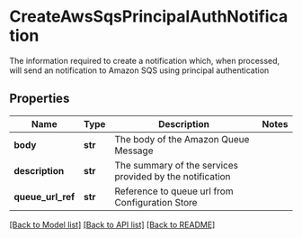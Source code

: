 # CreateAwsSqsPrincipalAuthNotification

The information required to create a notification which, when processed, will send an notification to Amazon SQS using principal authentication

## Properties
Name | Type | Description | Notes
------------ | ------------- | ------------- | -------------
**body** | **str** | The body of the Amazon Queue Message | 
**description** | **str** | The summary of the services provided by the notification | 
**queue_url_ref** | **str** | Reference to queue url from Configuration Store | 

[[Back to Model list]](../README.md#documentation-for-models) [[Back to API list]](../README.md#documentation-for-api-endpoints) [[Back to README]](../README.md)


